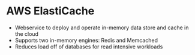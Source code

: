 # AWS ElastiCache

* Webservice to deploy and operate in-memory data store and cache in the cloud
* Supports two in-memory engines: Redis and Memcached
* Reduces load off of databases for read intensive workloads
